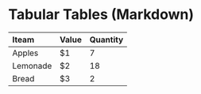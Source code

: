 # Tabular Tables (Markdown)

| Iteam | Value | Quantity
|:--|:--|:--|
| Apples | $1 | 7 |
| Lemonade | $2 | 18 |
| Bread | $3 | 2 |